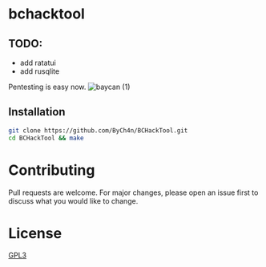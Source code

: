 # bchacktool
## TODO:
- add ratatui
- add rusqlite

Pentesting is easy now.
![baycan (1)](https://user-images.githubusercontent.com/67187998/96374988-df9b9900-117e-11eb-9ade-9436c2859707.png)

## Installation

```sh
git clone https://github.com/ByCh4n/BCHackTool.git
cd BCHackTool && make
```

# Contributing
Pull requests are welcome. For major changes, please open an issue first to discuss what you would like to change.

# License
[GPL3](https://choosealicense.com/licenses/gpl-3.0/)

